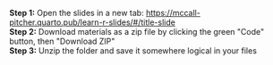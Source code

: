 **Step 1:** Open the slides in a new tab: https://mccall-pitcher.quarto.pub/learn-r-slides/#/title-slide
<br>
**Step 2:** Download materials as a zip file by clicking the green "Code" button, then "Download ZIP"
<br>
**Step 3:** Unzip the folder and save it somewhere logical in your files
